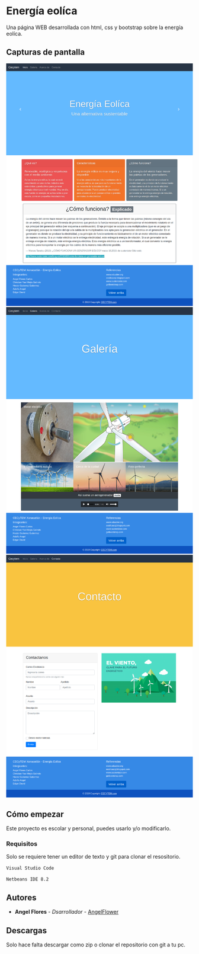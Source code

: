 # Energía eolíca

Una página WEB desarrollada con html, css y bootstrap sobre la energía eolíca.

## Capturas de pantalla
![Error](screenshots/index.png?raw=true "Inicio")
![Error](screenshots/galeria.png?raw=true "Galeria")
![Error](screenshots/contacto.png?raw=true "Contacto")

## Cómo empezar

Este proyecto es escolar y personal, puedes usarlo y/o modificarlo.

### Requisitos

Solo se requiere tener un editor de texto y git para clonar el resositorio.

```
Visual Studio Code
```
```
Netbeans IDE 8.2
```
## Autores

* **Angel Flores** - *Dsarrollador* - [AngelFlower](https://github.com/AngelFlower/)

## Descargas

Solo hace falta descargar como zip o clonar el repositorio con git a tu pc.
